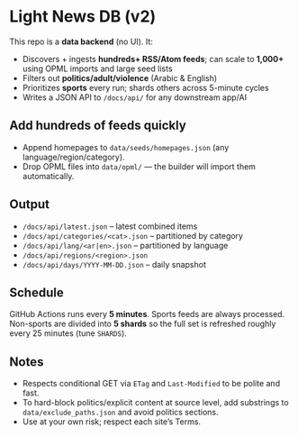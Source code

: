 # Light News DB (v2)


This repo is a **data backend** (no UI). It:
- Discovers + ingests **hundreds+ RSS/Atom feeds**; can scale to **1,000+** using OPML imports and large seed lists
- Filters out **politics/adult/violence** (Arabic & English)
- Prioritizes **sports** every run; shards others across 5-minute cycles
- Writes a JSON API to `/docs/api/` for any downstream app/AI


## Add hundreds of feeds quickly
- Append homepages to `data/seeds/homepages.json` (any language/region/category).
- Drop OPML files into `data/opml/` — the builder will import them automatically.


## Output
- `/docs/api/latest.json` – latest combined items
- `/docs/api/categories/<cat>.json` – partitioned by category
- `/docs/api/lang/<ar|en>.json` – partitioned by language
- `/docs/api/regions/<region>.json`
- `/docs/api/days/YYYY-MM-DD.json` – daily snapshot


## Schedule
GitHub Actions runs every **5 minutes**. Sports feeds are always processed. Non-sports are divided into **5 shards** so the full set is refreshed roughly every 25 minutes (tune `SHARDS`).


## Notes
- Respects conditional GET via `ETag` and `Last-Modified` to be polite and fast.
- To hard-block politics/explicit content at source level, add substrings to `data/exclude_paths.json` and avoid politics sections.
- Use at your own risk; respect each site’s Terms.
